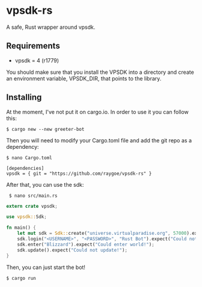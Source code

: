 # vpsdk-rs

A safe, Rust wrapper around vpsdk.

## Requirements

* vpsdk = 4 (r1779)

You should make sure that you install the VPSDK into a directory and create an environment variable, VPSDK_DIR, that points to the library.

## Installing

At the moment, I've not put it on cargo.io. In order to use it you can follow this:

    $ cargo new --new greeter-bot

Then you will need to modify your Cargo.toml file and add the git repo as a dependency:

    $ nano Cargo.toml
    
    [dependencies]
    vpsdk = { git = "https://github.com/raygoe/vpsdk-rs" }
 
 After that, you can use the sdk:
 
     $ nano src/main.rs
     
```rust
extern crate vpsdk;

use vpsdk::Sdk;

fn main() {
    let mut sdk = Sdk::create("universe.virtualparadise.org", 57000).expect("Could not connect!");
    sdk.login("<USERNAME>", "<PASSWORD>", "Rust Bot").expect("Could not login!");
    sdk.enter("Blizzard").expect("Could enter world!");
    sdk.update().expect("Could not update!");
}
```

Then, you can just start the bot!

    $ cargo run
